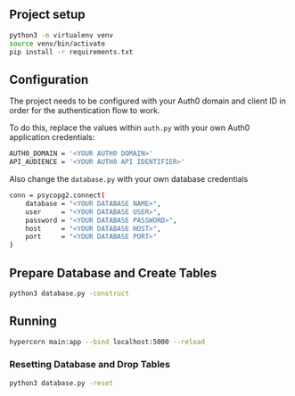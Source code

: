 ## Project setup

```bash
python3 -m virtualenv venv
source venv/bin/activate
pip install -r requirements.txt
```

## Configuration

The project needs to be configured with your Auth0 domain and client ID in order for the authentication flow to work.

To do this, replace the values within `auth.py` with your own Auth0 application credentials:

```bash
AUTH0_DOMAIN = '<YOUR AUTH0 DOMAIN>'
API_AUDIENCE = '<YOUR AUTH0 API IDENTIFIER>'
```

Also change the `database.py` with your own database credentials

```bash
conn = psycopg2.connect(
    database = "<YOUR DATABASE NAME>",
    user     = "<YOUR DATABASE USER>",
    password = "<YOUR DATABASE PASSWORD>",
    host     = "<YOUR DATABASE HOST>",
    port     = "<YOUR DATABASE PORT>"
)
```

## Prepare Database and Create Tables
```bash
python3 database.py -construct
```

## Running
```bash
hypercorn main:app --bind localhost:5000 --reload
```

### Resetting Database and Drop Tables
```bash
python3 database.py -reset
```